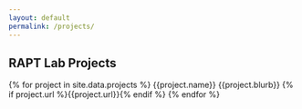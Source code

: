 ```yaml
---
layout: default
permalink: /projects/
---
```


## RAPT Lab Projects

{% for project in site.data.projects %}
{{project.name}}
{{project.blurb}}
{% if project.url %}{{project.url}}{% endif %}
{% endfor %}
